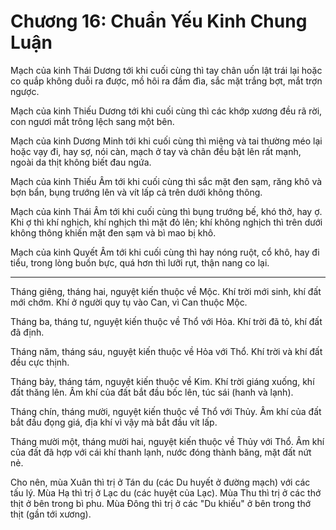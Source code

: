 # Chương 16: Chuẩn Yếu Kinh Chung Luận

Mạch của kinh Thái Dương tới khi cuối cùng thì tay chân uốn lật trái lại hoặc co
quắp không duỗi ra được, mồ hôi ra đầm đìa, sắc mặt trắng bợt, mắt trợn ngược.

Mạch của kinh Thiếu Dương tới khi cuối cùng thì các khớp xương đều rã rời, con
ngươi mắt trông lệch sang một bên.

Mạch của kinh Dương Minh tới khi cuối cùng thì miệng và tai thường méo lại hoặc
vạy đi, hay sợ, nói càn, mạch ở tay và chân đều bật lên rất mạnh, ngoài da thịt
không biết đau ngứa.

Mạch của kinh Thiếu Âm tới khi cuối cùng thì sắc mặt đen sạm, răng khô và bợn
bẩn, bụng trướng lên và vít lấp cả trên dưới không thông.

Mạch của kinh Thái Âm tới khi cuối cùng thì bụng trướng bế, khó thở, hay ợ. Khi ợ
thì khí nghịch, khí nghịch thì mặt đỏ lên; khí không nghịch thì trên dưới không
thông khiến mặt đen sạm và bì mao bị khô.

Mạch của kinh Quyết Âm tới khi cuối cùng thì hay nóng ruột, cổ khô, hay đi tiểu,
trong lòng buồn bực, quá hơn thì lưỡi rụt, thận nang co lại.

***

Tháng giêng, tháng hai, nguyệt kiến thuộc về Mộc. Khí trời mới sinh, khí đất mới
chớm. Khí ở người quy tụ vào Can, vì Can thuộc Mộc.

Tháng ba, tháng tư, nguyệt kiến thuộc về Thổ với Hỏa. Khí trời đã tỏ, khí đất đã
định.

Tháng năm, tháng sáu, nguyệt kiến thuộc về Hỏa với Thổ. Khí trời và khí đất đều
cực thịnh.

Tháng bảy, tháng tám, nguyệt kiến thuộc về Kim. Khí trời giáng xuống, khí đất
thăng lên. Âm khí của đất bắt đầu bốc lên, túc sái (hanh và lạnh).

Tháng chín, tháng mười, nguyệt kiến thuộc về Thổ với Thủy. Âm khí của đất bắt đầu
đọng giá, địa khí vì vậy mà bắt đầu vít lấp.

Tháng mười một, tháng mười hai, nguyệt kiến thuộc về Thủy với Thổ. Âm khí của đất
đã hợp với cái khí thanh lạnh, nước đóng thành băng, mặt đất nứt nẻ.

Cho nên, mùa Xuân thì trị ở Tán du (các Du huyết ở đường mạch) với các tấu lý.
Mùa Hạ thì trị ở Lạc du (các huyệt của Lạc). Mùa Thu thì trị ở các thớ thịt ở bên
trong bì phu. Mùa Đông thì trị ở các "Du khiếu" ở bên trong thớ thịt (gần tới
xương).

